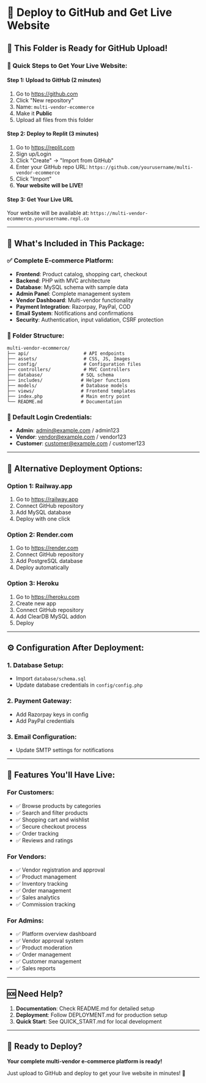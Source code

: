 # 🚀 Deploy to GitHub and Get Live Website

## 📁 This Folder is Ready for GitHub Upload!

### 🎯 Quick Steps to Get Your Live Website:

#### Step 1: Upload to GitHub (2 minutes)
1. Go to https://github.com
2. Click "New repository"
3. Name: `multi-vendor-ecommerce`
4. Make it **Public**
5. Upload all files from this folder

#### Step 2: Deploy to Replit (3 minutes)
1. Go to https://replit.com
2. Sign up/Login
3. Click "Create" → "Import from GitHub"
4. Enter your GitHub repo URL: `https://github.com/yourusername/multi-vendor-ecommerce`
5. Click "Import"
6. **Your website will be LIVE!**

#### Step 3: Get Your Live URL
Your website will be available at:
`https://multi-vendor-ecommerce.yourusername.repl.co`

---

## 🛒 What's Included in This Package:

### ✅ Complete E-commerce Platform:
- **Frontend**: Product catalog, shopping cart, checkout
- **Backend**: PHP with MVC architecture
- **Database**: MySQL schema with sample data
- **Admin Panel**: Complete management system
- **Vendor Dashboard**: Multi-vendor functionality
- **Payment Integration**: Razorpay, PayPal, COD
- **Email System**: Notifications and confirmations
- **Security**: Authentication, input validation, CSRF protection

### 📂 Folder Structure:
```
multi-vendor-ecommerce/
├── api/                    # API endpoints
├── assets/                 # CSS, JS, Images
├── config/                 # Configuration files
├── controllers/            # MVC Controllers
├── database/              # SQL schema
├── includes/              # Helper functions
├── models/                # Database models
├── views/                 # Frontend templates
├── index.php              # Main entry point
└── README.md              # Documentation
```

### 🔑 Default Login Credentials:
- **Admin**: admin@example.com / admin123
- **Vendor**: vendor@example.com / vendor123
- **Customer**: customer@example.com / customer123

---

## 🌟 Alternative Deployment Options:

### Option 1: Railway.app
1. Go to https://railway.app
2. Connect GitHub repository
3. Add MySQL database
4. Deploy with one click

### Option 2: Render.com
1. Go to https://render.com
2. Connect GitHub repository
3. Add PostgreSQL database
4. Deploy automatically

### Option 3: Heroku
1. Go to https://heroku.com
2. Create new app
3. Connect GitHub repository
4. Add ClearDB MySQL addon
5. Deploy

---

## ⚙️ Configuration After Deployment:

### 1. Database Setup:
- Import `database/schema.sql`
- Update database credentials in `config/config.php`

### 2. Payment Gateway:
- Add Razorpay keys in config
- Add PayPal credentials

### 3. Email Configuration:
- Update SMTP settings for notifications

---

## 🎉 Features You'll Have Live:

### For Customers:
- ✅ Browse products by categories
- ✅ Search and filter products
- ✅ Shopping cart and wishlist
- ✅ Secure checkout process
- ✅ Order tracking
- ✅ Reviews and ratings

### For Vendors:
- ✅ Vendor registration and approval
- ✅ Product management
- ✅ Inventory tracking
- ✅ Order management
- ✅ Sales analytics
- ✅ Commission tracking

### For Admins:
- ✅ Platform overview dashboard
- ✅ Vendor approval system
- ✅ Product moderation
- ✅ Order management
- ✅ Customer management
- ✅ Sales reports

---

## 🆘 Need Help?

1. **Documentation**: Check README.md for detailed setup
2. **Deployment**: Follow DEPLOYMENT.md for production setup
3. **Quick Start**: See QUICK_START.md for local development

---

## 🚀 Ready to Deploy?

**Your complete multi-vendor e-commerce platform is ready!**

Just upload to GitHub and deploy to get your live website in minutes! 🎯
